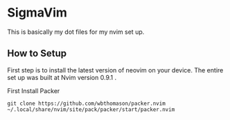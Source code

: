 # SigmaVim
This is basically my dot files for my nvim set up.

## How to Setup
First step is to install the latest version of neovim on your device. The entire set up was built at Nvim version 0.9.1 .

First Install Packer
```shell
git clone https://github.com/wbthomason/packer.nvim  ~/.local/share/nvim/site/pack/packer/start/packer.nvim
```


